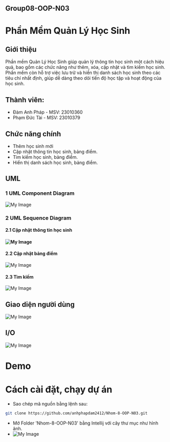 ## Group08-OOP-N03

# Phần Mềm Quản Lý Học Sinh

## Giới thiệu
Phần mềm Quản Lý Học Sinh giúp quản lý thông tin học sinh một cách hiệu quả, bao gồm các chức năng như thêm, xóa, cập nhật và tìm kiếm học sinh. Phần mềm còn hỗ trợ việc lưu trữ và hiển thị danh sách học sinh theo các tiêu chí nhất định, giúp dễ dàng theo dõi tiến độ học tập và hoạt động của học sinh.
## Thành viên:
- Đàm Anh Pháp - MSV: 23010360 
- Phạm Đức Tài - MSV: 23010379

## Chức năng chính
- Thêm học sinh mới
- Cập nhật thông tin học sinh, bảng điểm.
- Tìm kiếm học sinh, bảng điểm.
- Hiển thị danh sách học sinh, bảng điểm.

## UML
### 1 UML Component Diagram
![My Image](CuoiKyOOP/UML/QLHS.png)<br>
### 2 UML Sequence Diagram
#### 2.1 Cập nhật thông tin học sinh
#### ![My Image](CuoiKyOOP/UML/CapNhatThongTin.png)<br>
#### 2.2 Cập nhật bảng điểm
![My Image](CuoiKyOOP/UML/CapNhatDiem.png)<br>
#### 2.3 Tìm kiếm
![My Image](CuoiKyOOP/UML/TimKiem.png)<br>
## Giao diện người dùng
![My Image](CuoiKyOOP/giaodien/giaodien.png)<br>
## I/O
![My Image](CuoiKyOOP/IO.png)<br>

# Demo


# Cách cài đặt, chạy dự án
- Sao chép mã nguồn bằng lệnh sau:
```bash
git clone https://github.com/anhphapdam2412/Nhom-8-OOP-N03.git
```
- Mở Folder 'Nhom-8-OOP-N03' bằng Intellij với cây thư mục như hỉnh ảnh.
- ![My Image](CuoiKyOOP/huongDanChayDuAn.png)<br>